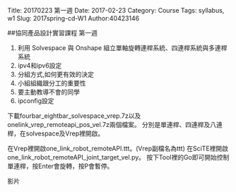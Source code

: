 Title: 20170223 第一週
Date: 2017-02-23
Category: Course
Tags: syllabus, w1
Slug: 2017spring-cd-W1
Author:40423146

<!-- PELICAN_END_SUMMARY -->

##協同產品設計實習課程 第一週

1. 利用 Solvespace 與 Onshape 組立單軸旋轉連桿系統、四連桿系統與多連桿系統
2. ipv4和ipv6設定 
3. 分組方式,如何更有效的決定 
4. 小組組織跟分工的重要性 
5. 要主動教導不會的同學 
6. ipconfig設定

下載fourbar_eightbar_solvespace_vrep.7z以及onelink_vrep_remoteapi_pos_vel.7z兩個檔案。
分別是單連桿、四連桿及八連桿，在solvespace及Vrep裡開啟。

在Vrep裡開啟one_link_robot_remoteAPI.ttt。(Vrep副檔名為ttt)
在SciTE裡開啟one_link_robot_remoteAPI_joint_target_vel.py。
按下Tool裡的Go即可開始控制單連桿，按Enter會旋轉，按P會暫停。

影片